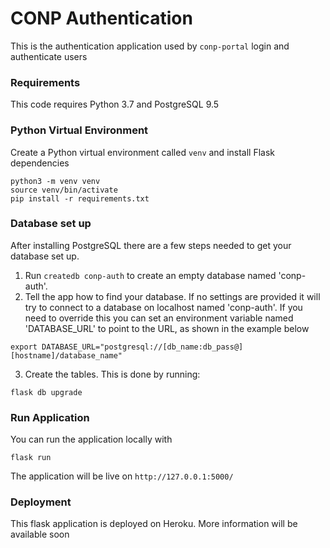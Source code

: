 # CONP Authentication 

This is the authentication application used by `conp-portal` 
login and authenticate users

### Requirements

This code requires Python 3.7 and PostgreSQL 9.5

### Python Virtual Environment

Create a Python virtual environment called `venv` and install Flask dependencies

    python3 -m venv venv
    source venv/bin/activate
    pip install -r requirements.txt
    
### Database set up
After installing PostgreSQL there are a few steps needed to get your database
set up.

1. Run `createdb conp-auth` to create an empty database named 'conp-auth'.
2. Tell the app how to find your database. If no settings are provided it
will try to connect to a database on localhost named 'conp-auth'. If you need
to override this you can set an environment variable named 'DATABASE_URL' to
point to the URL, as shown in the example below
```shell
export DATABASE_URL="postgresql://[db_name:db_pass@][hostname]/database_name"
```
3. Create the tables. This is done by running:
```
flask db upgrade
```

### Run Application

You can run the application locally with 

    flask run
    
The application will be live on `http://127.0.0.1:5000/`
    

### Deployment
    
This flask application is deployed on Heroku. More information will be available soon
